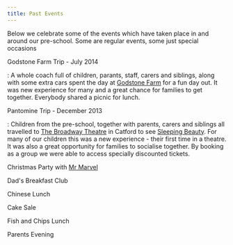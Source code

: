 ```yaml
---
title: Past Events
---
```

Below we celebrate some of the events which have taken place in and around
our pre-school. Some are regular events, some just special occasions

Godstone Farm Trip - July 2014

: A whole coach full of children, parants, staff, carers and siblings, along with some
extra cars spent the day at [Godstone Farm](http://godstonefarm.co.uk/) for a fun day out.
It was new experience for many and a great chance for families to get together. Everybody
shared a picnic for lunch.

Pantomine Trip - December 2013

: Children from the pre-school, together with parents, carers and siblings
all travelled to [The Broadway Theatre](http://broadwaytheatre.org.uk/) in
Catford to see [Sleeping Beauty](http://www.paulholmanassociates.co.uk/showinfo.asp?showID=100071).
For many of our children this was a new experience - their first time in a theatre. It
was also a great opportunity for families to socialise together. By booking as a group
we were able to access specially discounted tickets. 


Christmas Party with [Mr Marvel](http://www.mrmarvel.co.uk/)

Dad's Breakfast Club

Chinese Lunch

Cake Sale

Fish and Chips Lunch

Parents Evening
